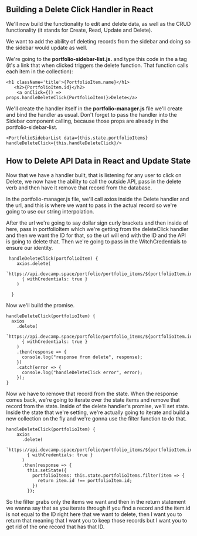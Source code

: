 ## Building a Delete Click Handler in React

We'll now build the functionality to edit and delete data, as well as the CRUD functionality (it stands for Create, Read, Update and Delete).

We want to add the ability of deleting records from the sidebar and doing so the sidebar would update as well.

We're going to the **portfolio-sidebar-list.js.** and type this code in the a tag (it's a link that when clicked triggers the delete function. That function calls each item in the collection):

```
<h1 className='title'>{PortfolioItem.name}</h1>
   <h2>{PortfolioItem.id}</h2>
    <a onClick={() => props.handleDeleteClick(PortfolioItem)}>Delete</a>
```

We'll create the handler itself in the **portfolio-manager.js** file we'll create and bind the handler as usual. Don't forget to pass the handler into the Sidebar component calling, because those props are already in the portfolio-sidebar-list.

```
<PortfolioSidebarList data={this.state.portfolioItems} handleDeleteClick={this.handleDeleteClick}/>
```

## How to Delete API Data in React and Update State

Now that we have a handler built, that is listening for any user to click on Delete, we now have the ability to call the outside API, pass in the delete verb and then have it remove that record from the database.

In the portfolio-manager.js file, we'll call axios inside the Delete handler and the url, and this is where we want to pass in the actual record so we're going to use our string interpolation.

After the url we're going to say dollar sign curly brackets and then inside of here, pass in portfolioItem which we're getting from the deleteClick handler and then we want the ID for that, so the url will end with the ID and the API is going to delete that. Then we're going to pass in the WitchCredentials to ensure our identity.

```
 handleDeleteClick(portfolioItem) {
    axios.delete(
      `https://api.devcamp.space/portfolio/portfolio_items/${portfolioItem.id}`,
      { withCredentials: true }
    )
    
  }
```

Now we'll build the promise.

```
handleDeleteClick(portfolioItem) {
  axios
    .delete(
      `https://api.devcamp.space/portfolio/portfolio_items/${portfolioItem.id}`,
      { withCredentials: true }
    )
    .then(response => {
      console.log("response from delete", response);
    })
    .catch(error => {
      console.log("handleDeleteClick error", error);
    });
}
```

Now we have to remove that record from the state. When the response comes back, we're going to iterate over the state items and remove that record from the state. Inside of the delete handler's promise, we'll set state. Inside the state that we're setting, we're actually going to iterate and build a new collection on the fly and we're gonna use the filter function to do that.

```
handleDeleteClick(portfolioItem) {
    axios
      .delete(
        `https://api.devcamp.space/portfolio/portfolio_items/${portfolioItem.id}`,
        { withCredentials: true }
      )
      .then(response => {
        this.setState({
          portfolioItems: this.state.portfolioItems.filter(item => {
            return item.id !== portfolioItem.id;
          })
        });
```

So the filter grabs only the items we want and then in the return statement we wanna say that as you iterate through if you find a record and the item.id is not equal to the ID right here that we want to delete, then I want you to return that meaning that I want you to keep those records but I want you to get rid of the one record that has that ID. 

